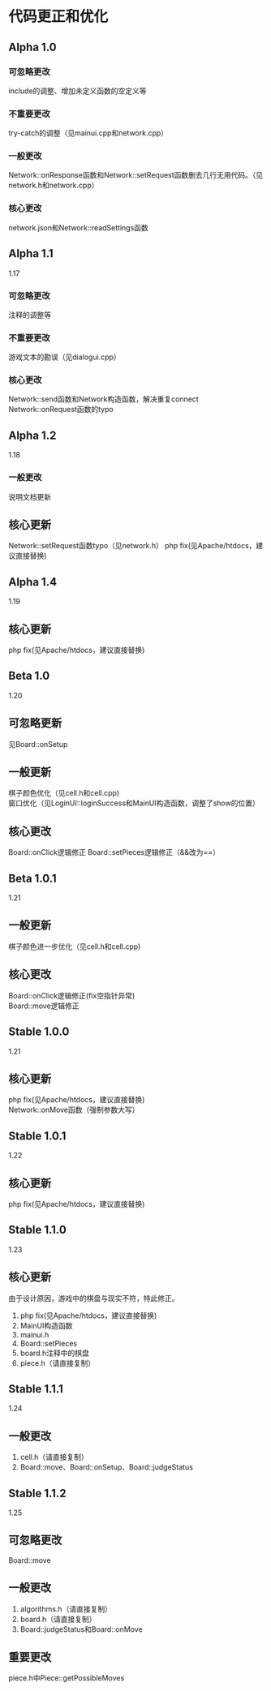 # 代码更正和优化
## Alpha 1.0
### 可忽略更改
include的调整、增加未定义函数的空定义等
### 不重要更改
try-catch的调整（见mainui.cpp和network.cpp）
### 一般更改
Network::onResponse函数和Network::setRequest函数删去几行无用代码。（见network.h和network.cpp）
### 核心更改
network.json和Network::readSettings函数
## Alpha 1.1
1.17
### 可忽略更改
注释的调整等
### 不重要更改
游戏文本的勘误（见dialogui.cpp）
### 核心更改
Network::send函数和Network构造函数，解决重复connect
Network::onRequest函数的typo
## Alpha 1.2
1.18
### 一般更改
说明文档更新
## 核心更新
Network::setRequest函数typo（见network.h）
php fix(见Apache/htdocs，建议直接替换)
## Alpha 1.4
1.19
## 核心更新
php fix(见Apache/htdocs，建议直接替换)
## Beta 1.0
1.20
## 可忽略更新
见Board::onSetup
## 一般更新
棋子颜色优化（见cell.h和cell.cpp)  
窗口优化（见LoginUI::loginSuccess和MainUI构造函数，调整了show的位置）
## 核心更改
Board::onClick逻辑修正
Board::setPieces逻辑修正（&&改为==）
## Beta 1.0.1
1.21
## 一般更新
棋子颜色进一步优化（见cell.h和cell.cpp)  
## 核心更改
Board::onClick逻辑修正(fix空指针异常)  
Board::move逻辑修正
## Stable 1.0.0
1.21
## 核心更新
php fix(见Apache/htdocs，建议直接替换)  
Network::onMove函数（强制参数大写）
## Stable 1.0.1
1.22
## 核心更新
php fix(见Apache/htdocs，建议直接替换)  
## Stable 1.1.0
1.23  
## 核心更新
由于设计原因，游戏中的棋盘与现实不符，特此修正。
1. php fix(见Apache/htdocs，建议直接替换)  
2. MainUI构造函数
3. mainui.h
4. Board::setPieces
5. board.h注释中的棋盘
6. piece.h（请直接复制）
## Stable 1.1.1
1.24
## 一般更改
1. cell.h（请直接复制）
2. Board::move、Board::onSetup、Board::judgeStatus
## Stable 1.1.2
1.25
## 可忽略更改
Board::move
## 一般更改
1. algorithms.h（请直接复制）
2. board.h（请直接复制）
3. Board::judgeStatus和Board::onMove
## 重要更改
piece.h中Piece::getPossibleMoves